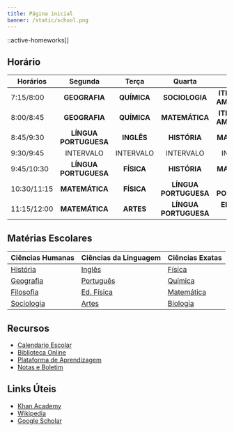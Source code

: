 ```yaml
---
title: Página inicial
banner: /static/school.png
---
```

::active-homeworks[]


## Horário
| Horários    |        Segunda        |    Terça    |        Quarta         |           Quinta           |         Sexta          |
| ----------- | :-------------------: | :---------: | :-------------------: | :------------------------: | :--------------------: |
| 7:15/8:00   |     **GEOGRAFIA**     | **QUÍMICA** |    **SOCIOLOGIA**     | **ITINERÁRIOS AMAZÔNICOS** | **EDUCAÇÃO AMBIENTAL** |
| 8:00/8:45   |     **GEOGRAFIA**     | **QUÍMICA** |    **MATEMÁTICA**     | **ITINERÁRIOS AMAZÔNICOS** |      **BIOLOGIA**      |
| 8:45/9:30   | **LÍNGUA PORTUGUESA** | **INGLÊS**  |     **HISTÓRIA**      |       **MATEMÁTICA**       |      **BIOLOGIA**      |
| 9:30/9:45   |       INTERVALO       |  INTERVALO  |       INTERVALO       |         INTERVALO          |       INTERVALO        |
| 9:45/10:30  | **LÍNGUA PORTUGUESA** | **FÍSICA**  |     **HISTÓRIA**      |       **MATEMÁTICA**       |      **ELETIVA**       |
| 10:30/11:15 |    **MATEMÁTICA**     | **FÍSICA**  | **LÍNGUA PORTUGUESA** |   **LÍNGUA PORTUGUESA**    |  **PROJETO DE VIDA**   |
| 11:15/12:00 |    **MATEMÁTICA**     |  **ARTES**  | **LÍNGUA PORTUGUESA** |    **EDUCAÇÃO FÍSICA**     |     **FILOSOFIA**      |

## Matérias Escolares
| Ciências Humanas          | Ciências da Linguagem             | Ciências Exatas           |
|---------------------------|-----------------------------------|---------------------------|
| [História](/História)     | [Inglês](/Inglês)                 | [Física](/Física)         |
| [Geografia](/Geografia)   | [Português](/Língua%20Portuguesa) | [Química](/Química)       |
| [Filosofia](/Filosofia)   | [Ed. Física](/Educação%20Física)  | [Matemática](/Matemática) |
| [Sociologia](/Sociologia) | [Artes](/Artes)                   | [Biologia](/Biologia)     |

## Recursos
- [Calendario Escolar](https://www.seduc.pa.gov.br/pagina/6749-calendario-escolar)
- [Biblioteca Online](https://libraryofbabel.info/)
- [Plataforma de Aprendizagem](https://www.todamateria.com.br/)
- [Notas e Boletim](https://www.seduc.pa.gov.br/portal/boletim_online/index.php)

## Links Úteis
- [Khan Academy](https://pt.khanacademy.org/profile/me/courses)
- [Wikipedia](https://www.wikipedia.org/)
- [Google Scholar](https://scholar.google.com/)
